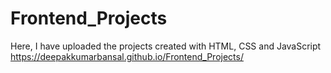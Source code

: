 # Frontend_Projects
Here, I have uploaded the projects created with HTML, CSS and JavaScript
https://deepakkumarbansal.github.io/Frontend_Projects/
